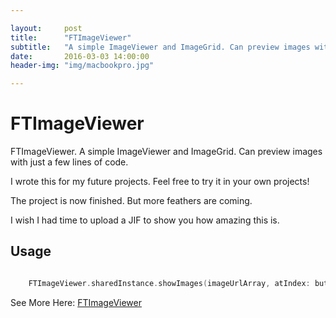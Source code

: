 ```yaml
---

layout:     post
title:      "FTImageViewer"
subtitle:   "A simple ImageViewer and ImageGrid. Can preview images with just a few lines of code."
date:       2016-03-03 14:00:00
header-img: "img/macbookpro.jpg"

---
```


<h1>FTImageViewer</h1>

FTImageViewer. A simple ImageViewer and ImageGrid. Can preview images with just a few lines of code. 

I wrote this for my future projects. Feel free to try it in your own projects!

The project is now finished. But more feathers are coming. 

I wish I had time to upload a JIF to show you how amazing this is.


<h2>Usage</h2>


```swift

	FTImageViewer.sharedInstance.showImages(imageUrlArray, atIndex: buttonIndex , fromSenderArray: buttonArray)

```


See More Here: [FTImageViewer](https://github.com/liufengting/FTImageViewer)
